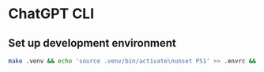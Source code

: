 # ChatGPT CLI

## Set up development environment

```bash
make .venv && echo 'source .venv/bin/activate\nunset PS1' >> .envrc && direnv allow
```